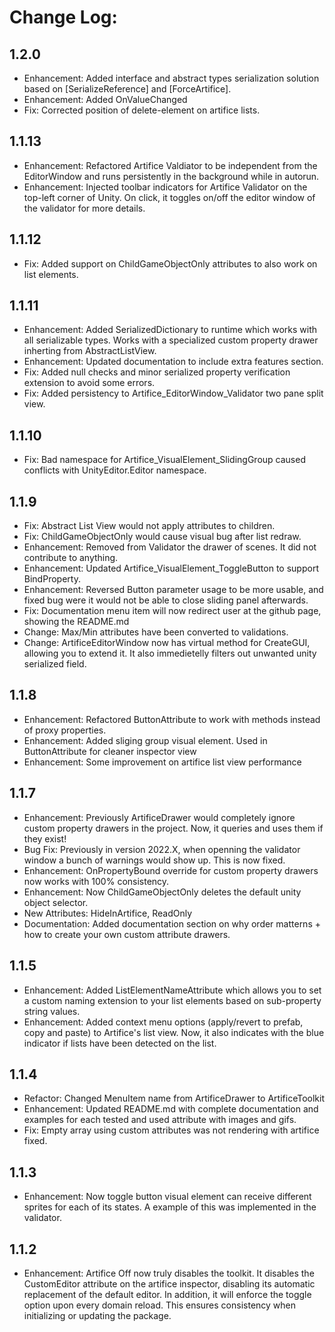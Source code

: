 # Change Log:
## 1.2.0
- Enhancement: Added interface and abstract types serialization solution based on [SerializeReference] and [ForceArtifice].
- Enhancement: Added OnValueChanged
- Fix: Corrected position of delete-element on artifice lists.

## 1.1.13
- Enhancement: Refactored Artifice Valdiator to be independent from the EditorWindow and runs persistently in the background while in autorun.
- Enhancement: Injected toolbar indicators for Artifice Validator on the top-left corner of Unity. On click, it toggles on/off the editor window of the validator for more details.

## 1.1.12
 - Fix: Added support on ChildGameObjectOnly attributes to also work on list elements.   

## 1.1.11
 - Enhancement: Added SerializedDictionary to runtime which works with all serializable types. Works with a specialized custom property drawer inherting from AbstractListView.
 - Enhancement: Updated documentation to include extra features section.
 - Fix: Added null checks and minor serialized property verification extension to avoid some errors.
 - Fix: Added persistency to Artifice_EditorWindow_Validator two pane split view. 


## 1.1.10
 - Fix: Bad namespace for Artifice_VisualElement_SlidingGroup caused conflicts with UnityEditor.Editor namespace.

## 1.1.9
 - Fix: Abstract List View would not apply attributes to children.
 - Fix: ChildGameObjectOnly would cause visual bug after list redraw.
 - Enhancement: Removed from Validator the drawer of scenes. It did not contribute to anything.
 - Enhancement: Updated Artifice_VisualElement_ToggleButton to support BindProperty.
 - Enhancement: Reversed Button parameter usage to be more usable, and fixed bug were it would not be able to close sliding panel afterwards.
 - Fix: Documentation menu item will now redirect user at the github page, showing the README.md
 - Change: Max/Min attributes have been converted to validations.
 - Change: ArtificeEditorWindow now has virtual method for CreateGUI, allowing you to extend it. It also immedietelly filters out unwanted unity serialized field.


## 1.1.8
 - Enhancement: Refactored ButtonAttribute to work with methods instead of proxy properties. 
 - Enhancement: Added sliging group visual element. Used in ButtonAttribute for cleaner inspector view
 - Enhancement: Some improvement on artifice list view performance 

## 1.1.7
 - Enhancement: Previously ArtificeDrawer would completely ignore custom property drawers in the project. Now, it queries and uses them if they exist!
 - Bug Fix: Previously in version 2022.X, when openning the validator window a bunch of warnings would show up. This is now fixed.
 - Enhancement: OnPropertyBound override for custom property drawers now works with 100% consistency.
 - Enhancement: Now ChildGameObjectOnly deletes the default unity object selector.
 - New Attributes: HideInArtifice, ReadOnly 
 - Documentation: Added documentation section on why order matterns + how to create your own custom attribute drawers.

## 1.1.5
 - Enhancement: Added ListElementNameAttribute which allows you to set a custom naming extension to your list elements based on sub-property string values.
 - Enhancement: Added context menu options (apply/revert to prefab, copy and paste) to Artifice's list view. Now, it also indicates with the blue indicator if lists have been detected on the list.

## 1.1.4
 - Refactor: Changed MenuItem name from ArtificeDrawer to ArtificeToolkit
 - Enhancement: Updated README.md with complete documentation and examples for each tested and used attribute with images and gifs.
 - Fix: Empty array using custom attributes was not rendering with artifice fixed.

## 1.1.3

- Enhancement: Now toggle button visual element can receive different sprites for each of its states. A example of this was implemented in the validator.

## 1.1.2

- Enhancement: Artifice Off now truly disables the toolkit. It disables the CustomEditor attribute on the artifice inspector, disabling its automatic replacement of the default editor. In addition, it will enforce the toggle option upon every domain reload. This ensures consistency when initializing or updating the package.